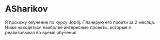 # ASharikov
Я прохожу обучение по курсу Job4j. Планирую его пройти за 2 месяца. 
Ниже находяться наиболее интересные проекты, которые я реализовывал во время обучения.